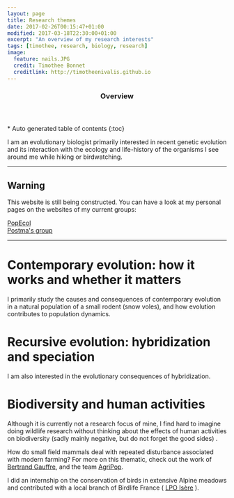 ```yaml
---
layout: page
title: Research themes
date: 2017-02-26T00:15:47+01:00
modified: 2017-03-18T22:30:00+01:00
excerpt: "An overview of my research interests"
tags: [timothee, research, biology, research]
image:
  feature: nails.JPG
  credit: Timothee Bonnet
  creditlink: http://timotheenivalis.github.io
---
```

<section id="table-of-contents" class="toc">
  <header>
    <h3>Overview</h3>
  </header>
<div id="drawer" markdown="1">
*  Auto generated table of contents
{:toc}
</div>
</section><!-- /#table-of-contents -->


I am an evolutionary biologist primarily interested in recent genetic evolution and its interaction with the ecology and life-history of the organisms I see around me while hiking or birdwatching.

---
## Warning
This website is still being constructed. You can have a look at my personal pages on the websites of my current groups:
<div markdown="0"><a href="http://www.popecol.org/team/timothee-bonnet/" class="btn btn-success">PopEcol</a></div>
<div markdown="0"><a
 href="http://erikpostma.net/group.html#timothee" class="btn btn-info">Postma's group</a></div>

 ---


# Contemporary evolution: how it works and whether it matters  

I primarily study the causes and consequences of contemporary evolution in a natural population of a small rodent (snow voles), and how evolution contributes to population dynamics.

# Recursive evolution: hybridization and speciation

I am also interested in the evolutionary consequences of hybridization.

# Biodiversity and human activities

Although it is currently not a research focus of mine, I find hard to imagine doing wildlife research without thinking about the effects of human activities on biodiversity (sadly mainly negative, but do not forget the good sides) .

How do small field mammals deal with repeated disturbance associated with modern farming?
For more on this thematic, check out the work of [Bertrand Gauffre](http://www.cebc.cnrs.fr/Fidentite/gauffre/GB_gauffre.htm), and the team [AgriPop](http://www.za.plainevalsevre.cnrs.fr/).

I did an internship on the conservation of birds in extensive Alpine meadows and contributed with a local branch of Birdlife France ( [LPO Isère](http://isere.lpo.fr/) ).
